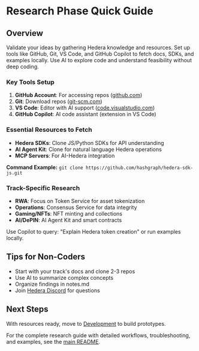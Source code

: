# Research Phase Quick Guide

## Overview
Validate your ideas by gathering Hedera knowledge and resources. Set up tools like GitHub, Git, VS Code, and GitHub Copilot to fetch docs, SDKs, and examples locally. Use AI to explore code and understand feasibility without deep coding.

### Key Tools Setup
1. **GitHub Account**: For accessing repos ([github.com](https://github.com))
2. **Git**: Download repos ([git-scm.com](https://git-scm.com/downloads))
3. **VS Code**: Editor with AI support ([code.visualstudio.com](https://code.visualstudio.com))
4. **GitHub Copilot**: AI code assistant (extension in VS Code)

### Essential Resources to Fetch
- **Hedera SDKs**: Clone JS/Python SDKs for API understanding
- **AI Agent Kit**: Clone for natural language Hedera operations
- **MCP Servers**: For AI-Hedera integration

**Command Example:** `git clone https://github.com/hashgraph/hedera-sdk-js.git`

### Track-Specific Research
- **RWA**: Focus on Token Service for asset tokenization
- **Operations**: Consensus Service for data integrity
- **Gaming/NFTs**: NFT minting and collections
- **AI/DePIN**: AI Agent Kit and smart contracts

Use Copilot to query: "Explain Hedera token creation" or run examples locally.

## Tips for Non-Coders
- Start with your track's docs and clone 2-3 repos
- Use AI to summarize complex concepts
- Organize findings in notes.md
- Join [Hedera Discord](https://discord.gg/DzAbsm6T) for questions

## Next Steps
With resources ready, move to [Development](../development/) to build prototypes.

For the complete research guide with detailed workflows, troubleshooting, and examples, see the [main README](../../README.md).